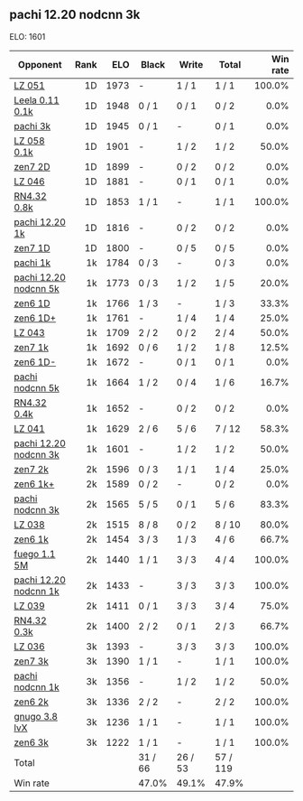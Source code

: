 ## pachi 12.20 nodcnn 3k ##

ELO: 1601

Opponent | Rank | ELO | Black | Write | Total | Win rate
---------|-----:|----:|-------|-------|-------|-------:
[LZ 051](LZ%20051.md) | 1D | 1973 | - | 1 / 1 | 1 / 1 | 100.0%
[Leela 0.11 0.1k](Leela%200.11%200.1k.md) | 1D | 1948 | 0 / 1 | 0 / 1 | 0 / 2 | 0.0%
[pachi 3k](pachi%203k.md) | 1D | 1945 | 0 / 1 | - | 0 / 1 | 0.0%
[LZ 058 0.1k](LZ%20058%200.1k.md) | 1D | 1901 | - | 1 / 2 | 1 / 2 | 50.0%
[zen7 2D](zen7%202D.md) | 1D | 1899 | - | 0 / 2 | 0 / 2 | 0.0%
[LZ 046](LZ%20046.md) | 1D | 1881 | - | 0 / 1 | 0 / 1 | 0.0%
[RN4.32 0.8k](RN4.32%200.8k.md) | 1D | 1853 | 1 / 1 | - | 1 / 1 | 100.0%
[pachi 12.20 1k](pachi%2012.20%201k.md) | 1D | 1816 | - | 0 / 2 | 0 / 2 | 0.0%
[zen7 1D](zen7%201D.md) | 1D | 1800 | - | 0 / 5 | 0 / 5 | 0.0%
[pachi 1k](pachi%201k.md) | 1k | 1784 | 0 / 3 | - | 0 / 3 | 0.0%
[pachi 12.20 nodcnn 5k](pachi%2012.20%20nodcnn%205k.md) | 1k | 1773 | 0 / 3 | 1 / 2 | 1 / 5 | 20.0%
[zen6 1D](zen6%201D.md) | 1k | 1766 | 1 / 3 | - | 1 / 3 | 33.3%
[zen6 1D+](zen6%201D+.md) | 1k | 1761 | - | 1 / 4 | 1 / 4 | 25.0%
[LZ 043](LZ%20043.md) | 1k | 1709 | 2 / 2 | 0 / 2 | 2 / 4 | 50.0%
[zen7 1k](zen7%201k.md) | 1k | 1692 | 0 / 6 | 1 / 2 | 1 / 8 | 12.5%
[zen6 1D-](zen6%201D-.md) | 1k | 1672 | - | 0 / 1 | 0 / 1 | 0.0%
[pachi nodcnn 5k](pachi%20nodcnn%205k.md) | 1k | 1664 | 1 / 2 | 0 / 4 | 1 / 6 | 16.7%
[RN4.32 0.4k](RN4.32%200.4k.md) | 1k | 1652 | - | 0 / 2 | 0 / 2 | 0.0%
[LZ 041](LZ%20041.md) | 1k | 1629 | 2 / 6 | 5 / 6 | 7 / 12 | 58.3%
[pachi 12.20 nodcnn 3k](pachi%2012.20%20nodcnn%203k.md) | 1k | 1601 | - | 1 / 2 | 1 / 2 | 50.0%
[zen7 2k](zen7%202k.md) | 2k | 1596 | 0 / 3 | 1 / 1 | 1 / 4 | 25.0%
[zen6 1k+](zen6%201k+.md) | 2k | 1589 | 0 / 2 | - | 0 / 2 | 0.0%
[pachi nodcnn 3k](pachi%20nodcnn%203k.md) | 2k | 1565 | 5 / 5 | 0 / 1 | 5 / 6 | 83.3%
[LZ 038](LZ%20038.md) | 2k | 1515 | 8 / 8 | 0 / 2 | 8 / 10 | 80.0%
[zen6 1k](zen6%201k.md) | 2k | 1454 | 3 / 3 | 1 / 3 | 4 / 6 | 66.7%
[fuego 1.1 5M](fuego%201.1%205M.md) | 2k | 1440 | 1 / 1 | 3 / 3 | 4 / 4 | 100.0%
[pachi 12.20 nodcnn 1k](pachi%2012.20%20nodcnn%201k.md) | 2k | 1433 | - | 3 / 3 | 3 / 3 | 100.0%
[LZ 039](LZ%20039.md) | 2k | 1411 | 0 / 1 | 3 / 3 | 3 / 4 | 75.0%
[RN4.32 0.3k](RN4.32%200.3k.md) | 2k | 1400 | 2 / 2 | 0 / 1 | 2 / 3 | 66.7%
[LZ 036](LZ%20036.md) | 3k | 1393 | - | 3 / 3 | 3 / 3 | 100.0%
[zen7 3k](zen7%203k.md) | 3k | 1390 | 1 / 1 | - | 1 / 1 | 100.0%
[pachi nodcnn 1k](pachi%20nodcnn%201k.md) | 3k | 1356 | - | 1 / 2 | 1 / 2 | 50.0%
[zen6 2k](zen6%202k.md) | 3k | 1336 | 2 / 2 | - | 2 / 2 | 100.0%
[gnugo 3.8 lvX](gnugo%203.8%20lvX.md) | 3k | 1236 | 1 / 1 | - | 1 / 1 | 100.0%
[zen6 3k](zen6%203k.md) | 3k | 1222 | 1 / 1 | - | 1 / 1 | 100.0%
Total | | | 31 / 66 | 26 / 53 | 57 / 119 | 
Win rate| | | 47.0% | 49.1% | 47.9% | 
